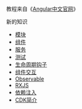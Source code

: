 教程来自《[Angular中文官网](https://angular.cn/docs)》

新的知识

- [模块](./module.md)
- [组件](./component.md)
- [服务](./service.md)
- [测试](./test.md)
- [生命周期钩子](./lifecycle-hook.md)
- [组件交互](./component-interaction.md)
- [Observable](./observable-rxjs/observable.md)
- [RXJS](./observable-rxjs/rxjs.md)
- [依赖注入](./dependency-injection.md)
- [CDK简介](./cdk.md)